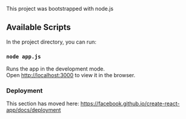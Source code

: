 This project was bootstrapped with node.js

## Available Scripts

In the project directory, you can run:

### `node app.js`

Runs the app in the development mode.<br />
Open [http://localhost:3000](http://localhost:3000) to view it in the browser.

### Deployment

This section has moved here: https://facebook.github.io/create-react-app/docs/deployment



